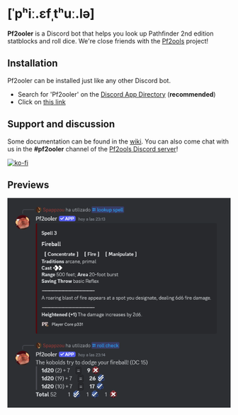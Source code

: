 # [ˈpʰiː.ɛfˌtʰuː.lə]
**Pf2ooler** is a Discord bot that helps you look up Pathfinder 2nd edition statblocks and roll dice. We're close friends with the [Pf2ools](https://pf2oo.ls/) project!

## Installation

Pf2ooler can be installed just like any other Discord bot.
- Search for 'Pf2ooler' on the [Discord App Directory](https://discord.com/application-directory) (**recommended**)
- Click on [this link](https://discord.com/api/oauth2/authorize?client_id=990745942993027102&permissions=274878187520&scope=bot%20applications.commands)

## Support and discussion

Some documentation can be found in the [wiki](../../wiki). You can also come chat with us in the **#pf2ooler** channel of the [Pf2ools Discord server](https://discord.gg/2hzNxErtVu)!

[![ko-fi](https://ko-fi.com/img/githubbutton_sm.svg)](https://ko-fi.com/N4N8E6ZWR)

## Previews

![image](https://raw.githubusercontent.com/Spappz/Pf2ooler/refs/heads/master/_docs/example.webp)


